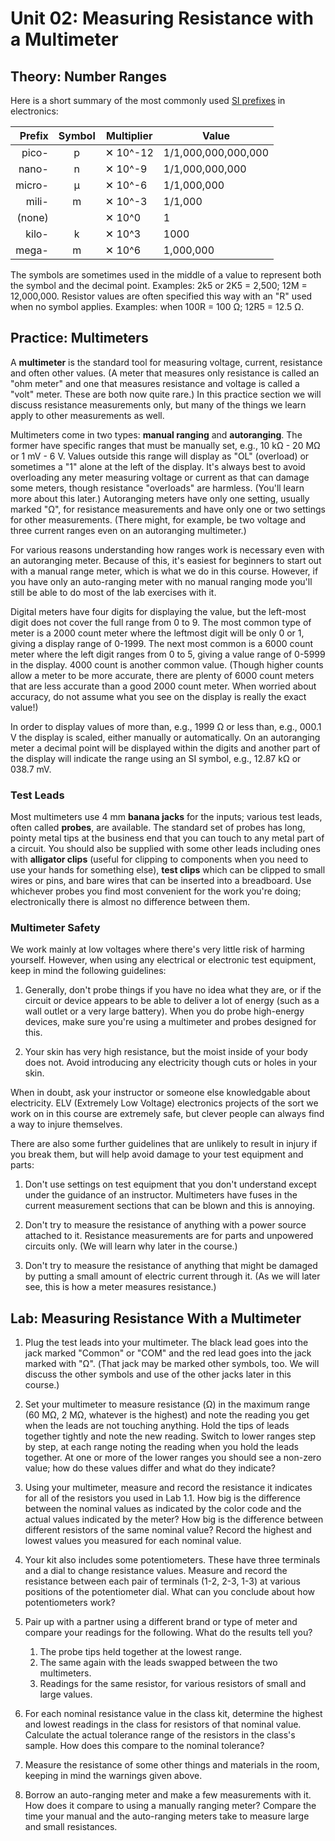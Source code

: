 Unit 02: Measuring Resistance with a Multimeter
===============================================

Theory: Number Ranges
---------------------

Here is a short summary of the most commonly used [SI prefixes][SI] in
electronics:


| Prefix | Symbol | Multiplier | Value
| ------:|:------:| ---------- | -----------
| pico-  | p      | ✕ 10^-12   | 1/1,000,000,000,000
| nano-  | n      | ✕ 10^-9    | 1/1,000,000,000
| micro- | µ      | ✕ 10^-6    | 1/1,000,000
| mili-  | m      | ✕ 10^-3    | 1/1,000
| (none) |        | ✕ 10^0     | 1
| kilo-  | k      | ✕ 10^3     | 1000
| mega-  | m      | ✕ 10^6     | 1,000,000


The symbols are sometimes used in the middle of a value to represent
both the symbol and the decimal point. Examples: 2k5 or 2K5 = 2,500;
12M = 12,000,000. Resistor values are often specified this way with an
"R" used when no symbol applies. Examples: when 100R = 100 Ω;  12R5 =
12.5 Ω.

[SI]: https://en.wikipedia.org/wiki/Metric_prefix


Practice: Multimeters
---------------------

A **multimeter** is the standard tool for measuring voltage, current,
resistance and often other values. (A meter that measures only
resistance is called an "ohm meter" and one that measures resistance
and voltage is called a "volt" meter. These are both now quite rare.)
In this practice section we will discuss resistance measurements only,
but many of the things we learn apply to other measurements as well.

Multimeters come in two types: **manual ranging** and **autoranging**.
The former have specific ranges that must be manually set,
e.g., 10 kΩ - 20 MΩ or 1 mV - 6 V. Values outside this range will
display as "OL" (overload) or sometimes a "1" alone at the left of the
display. It's always best to avoid overloading any meter measuring
voltage or current as that can damage some meters, though resistance
"overloads" are harmless. (You'll learn more about this later.)
Autoranging meters have only one setting, usually marked "Ω", for
resistance measurements and have only one or two settings for other
measurements. (There might, for example, be two voltage and three
current ranges even on an autoranging multimeter.)

For various reasons understanding how ranges work is necessary even
with an autoranging meter. Because of this, it's easiest for beginners
to start out with a manual range meter, which is what we do in this
course. However, if you have only an auto-ranging meter with no manual
ranging mode you'll still be able to do most of the lab exercises with
it.

Digital meters have four digits for displaying the value, but the
left-most digit does not cover the full range from 0 to 9. The most
common type of meter is a 2000 count meter where the leftmost digit
will be only 0 or 1, giving a display range of 0-1999. The next most
common is a 6000 count meter where the left digit ranges from 0 to 5,
giving a value range of 0-5999 in the display. 4000 count is another
common value. (Though higher counts allow a meter to be more accurate,
there are plenty of 6000 count meters that are less accurate than a
good 2000 count meter. When worried about accuracy, do not assume what
you see on the display is really the exact value!)

In order to display values of more than, e.g., 1999 Ω or less than,
e.g., 000.1 V the display is scaled, either manually or automatically.
On an autoranging meter a decimal point will be displayed within the
digits and another part of the display will indicate the range using
an SI symbol,  e.g., 12.87 kΩ or 038.7 mV.

### Test Leads

Most multimeters use 4 mm **banana jacks** for the inputs; various
test leads, often called **probes**, are available. The standard set
of probes has long, pointy metal tips at the business end that you can
touch to any metal part of a circuit. You should also be supplied with
some other leads including ones with **alligator clips** (useful for
clipping to components when you need to use your hands for something
else), **test clips** which can be clipped to small wires or pins, and
bare wires that can be inserted into a breadboard. Use whichever
probes you find most convenient for the work you're doing;
electronically there is almost no difference between them.

### Multimeter Safety

We work mainly at low voltages where there's very little risk of
harming yourself. However, when using any electrical or electronic
test equipment, keep in mind the following guidelines:

1. Generally, don't probe things if you have no idea what they are, or
   if the circuit or device appears to be able to deliver a lot of
   energy (such as a wall outlet or a very large battery). When you do
   probe high-energy devices, make sure you're using a multimeter and
   probes designed for this.

2. Your skin has very high resistance, but the moist inside of your
   body does not. Avoid introducing any electricity though cuts or
   holes in your skin.

When in doubt, ask your instructor or someone else knowledgable about
electricity. ELV (Extremely Low Voltage) electronics projects of the
sort we work on in this course are extremely safe, but clever people
can always find a way to injure themselves.

There are also some further guidelines that are unlikely to result in
injury if you break them, but will help avoid damage to your test
equipment and parts:

1. Don't use settings on test equipment that you don't understand
   except under the guidance of an instructor. Multimeters have fuses
   in the current measurement sections that can be blown and this is
   annoying.

2. Don't try to measure the resistance of anything with a power source
   attached to it. Resistance measurements are for parts and unpowered
   circuits only. (We will learn why later in the course.)

3. Don't try to measure the resistance of anything that might be
   damaged by putting a small amount of electric current through it.
   (As we will later see, this is how a meter measures resistance.)


Lab: Measuring Resistance With a Multimeter
-------------------------------------------

1. Plug the test leads into your multimeter. The black lead goes into
   the jack marked "Common" or "COM" and the red lead goes into the
   jack marked with "Ω". (That jack may be marked other symbols, too.
   We will discuss the other symbols and use of the other jacks later
   in this course.)

2. Set your multimeter to measure resistance (Ω) in the maximum range
   (60 MΩ, 2 MΩ, whatever is the highest) and note the reading you get
   when the leads are not touching anything. Hold the tips of leads
   together tightly and note the new reading. Switch to lower ranges
   step by step, at each range noting the reading when you hold the
   leads together. At one or more of the lower ranges you should see a
   non-zero value; how do these values differ and what do they
   indicate?

3. Using your multimeter, measure and record the resistance it
   indicates for all of the resistors you used in Lab 1.1. How big is
   the difference between the nominal values as indicated by the color
   code and the actual values indicated by the meter? How big is the
   difference between different resistors of the same nominal value?
   Record the highest and lowest values you measured for each nominal
   value.

4. Your kit also includes some potentiometers. These have three
   terminals and a dial to change resistance values. Measure and
   record the resistance between each pair of terminals (1-2, 2-3,
   1-3) at various positions of the potentiometer dial. What can you
   conclude about how potentiometers work?

5. Pair up with a partner using a different brand or type of meter and
   compare your readings for the following. What do the results tell you?

    1. The probe tips held together at the lowest range.
    2. The same again with the leads swapped between the two multimeters.
    3. Readings for the same resistor, for various resistors of small
       and large values.

6. For each nominal resistance value in the class kit, determine the
   highest and lowest readings in the class for resistors of that
   nominal value. Calculate the actual tolerance range of the
   resistors in the class's sample. How does this compare to the
   nominal tolerance?

7. Measure the resistance of some other things and materials in the
   room, keeping in mind the warnings given above.

8. Borrow an auto-ranging meter and make a few measurements with it.
   How does it compare to using a manually ranging meter? Compare the
   time your manual and the auto-ranging meters take to measure large
   and small resistances.
